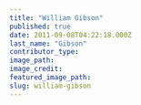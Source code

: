 ```yaml
---
title: "William Gibson"
published: true
date: 2011-09-08T04:22:18.000Z
last_name: "Gibson"
contributor_type:
image_path:
image_credit:
featured_image_path:
slug: william-gibson
---
```

